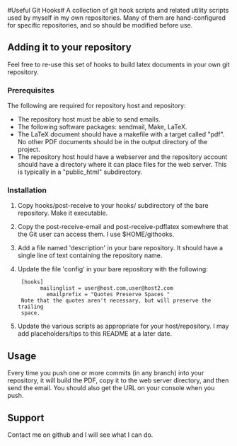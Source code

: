 #Useful Git Hooks#
A collection of git hook scripts and related utility scripts used by myself in
my own repositories.  Many of them are hand-configured for specific
repositories, and so should be modified before use.

## Adding it to your repository ##
Feel free to re-use this set of hooks to build latex documents in your own git
repository.

### Prerequisites ###
The following are required for repository host and repository:
* The repository host must be able to send emails.
* The following software packages: sendmail, Make, LaTeX.
* The LaTeX document should have a makefile with a target called "pdf". No
	other PDF documents should be in the output directory of the project.
* The repository host hould have a webserver and the repository account should
	have a directory where it can place files for the web server. This is
	typically in a "public_html" subdirectory.

### Installation ###
1. Copy hooks/post-receive to your hooks/ subdirectory of the bare repository.
	 Make it executable.
1. Copy the post-receive-email and post-receive-pdflatex somewhere that the
	 Git user can access them.  I use $HOME/githooks.
1. Add a file named 'description' in your bare repository.  It should have a
	 single line of text containing the repository name.
1. Update the file 'config' in your bare repository with the following:

        [hooks]
	  		  mailinglist = user@host.com,user@host2.com
		  		emailprefix = "Quotes Preserve Spaces "
		Note that the quotes aren't necessary, but will preserve the trailing
		space.
1. Update the various scripts as appropriate for your host/repository.  I may
	 add placeholders/tips to this README at a later date.

## Usage ##
Every time you push one or more commits (in any branch) into your repository,
it will build the PDF, copy it to the web server directory, and then send the
email.  You should also get the URL on your console when you push.

## Support ##
Contact me on github and I will see what I can do. 
